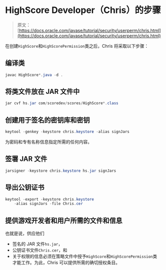 # HighScore Developer（Chris）的步骤

> 原文： [https://docs.oracle.com/javase/tutorial/security/userperm/chris.html](https://docs.oracle.com/javase/tutorial/security/userperm/chris.html)

在创建`HighScore`和`HighScorePermission`类之后，Chris 将采取以下步骤：

## 编译类

```java
javac HighScore*.java -d .

```

## 将类文件放在 JAR 文件中

```java
jar cvf hs.jar com/scoredev/scores/HighScore*.class

```

## 创建用于签名的密钥库和密钥

```java
keytool -genkey -keystore chris.keystore -alias signJars

```

为密码和专有名称信息指定所需的任何内容。

## 签署 JAR 文件

```java
jarsigner -keystore chris.keystore hs.jar signJars

```

## 导出公钥证书

```java
keytool -export -keystore chris.keystore
    -alias signJars -file Chris.cer

```

## 提供游戏开发者和用户所需的文件和信息

也就是说，供应他们

*   签名的 JAR 文件`hs.jar`，
*   公钥证书文件`Chris.cer`，和
*   关于权限的信息必须在策略文件中授予`HighScore`和`HighScorePermission`类才能工作。为此，Chris 可以提供所需的确切授权条目。